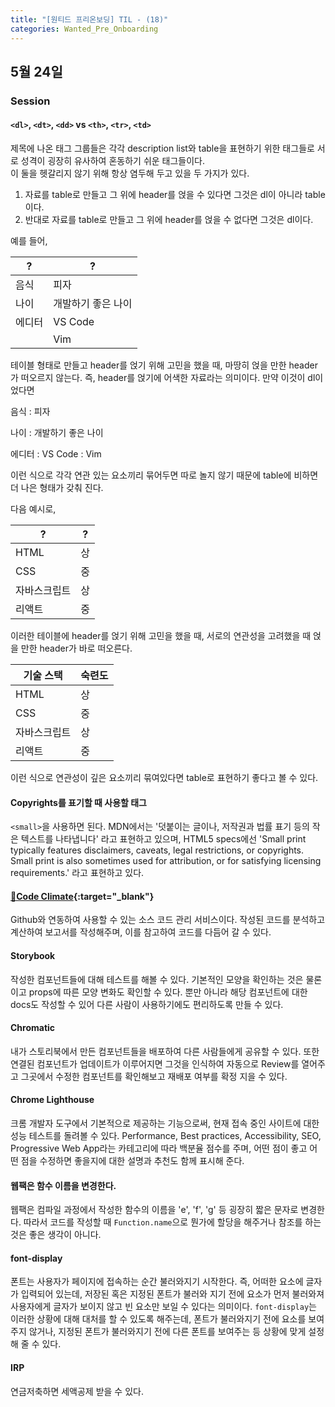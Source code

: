 ```yaml
---
title: "[원티드 프리온보딩] TIL - (18)"
categories: Wanted_Pre_Onboarding
---
```


## 5월 24일

### Session

#### `<dl>`, `<dt>`, `<dd>` vs `<th>`, `<tr>`, `<td>`

제목에 나온 태그 그룹들은 각각 description list와 table을 표현하기 위한 태그들로 서로 성격이 굉장히 유사하여 혼동하기 쉬운 태그들이다.  
이 둘을 헷갈리지 않기 위해 항상 염두해 두고 있을 두 가지가 있다.

1. 자료를 table로 만들고 그 위에 header를 얹을 수 있다면 그것은 dl이 아니라 table이다.
2. 반대로 자료를 table로 만들고 그 위에 header를 얹을 수 없다면 그것은 dl이다.

예를 들어,

| ?      | ?                  |
| ------ | ------------------ |
| 음식   | 피자               |
| 나이   | 개발하기 좋은 나이 |
| 에디터 | VS Code            |
|        | Vim                |

테이블 형태로 만들고 header를 얹기 위해 고민을 했을 때, 마땅히 얹을 만한 header가 떠오르지 않는다. 즉, header를 얹기에 어색한 자료라는 의미이다. 만약 이것이 dl이었다면

음식
: 피자

나이
: 개발하기 좋은 나이

에디터
: VS Code
: Vim

이런 식으로 각각 연관 있는 요소끼리 묶어두면 따로 놀지 않기 때문에 table에 비하면 더 나은 형태가 갖춰 진다.

다음 예시로,

| ?            | ?   |
| ------------ | --- |
| HTML         | 상  |
| CSS          | 중  |
| 자바스크립트 | 상  |
| 리액트       | 중  |

이러한 테이블에 header를 얹기 위해 고민을 했을 때, 서로의 연관성을 고려했을 때 얹을 만한 header가 바로 떠오른다.

| 기술 스택    | 숙련도 |
| ------------ | ------ |
| HTML         | 상     |
| CSS          | 중     |
| 자바스크립트 | 상     |
| 리액트       | 중     |

이런 식으로 연관성이 깊은 요소끼리 묶여있다면 table로 표현하기 좋다고 볼 수 있다.

#### Copyrights를 표기할 때 사용할 태그

`<small>`을 사용하면 된다. MDN에서는 '덧붙이는 글이나, 저작권과 법률 표기 등의 작은 텍스트를 나타냅니다' 라고 표현하고 있으며, HTML5 specs에선 'Small print typically features disclaimers, caveats, legal restrictions, or copyrights. Small print is also sometimes used for attribution, or for satisfying licensing requirements.' 라고 표현하고 있다.

#### [🔗Code Climate](https://codeclimate.com/){:target="\_blank"}

Github와 연동하여 사용할 수 있는 소스 코드 관리 서비스이다. 작성된 코드를 분석하고 계산하여 보고서를 작성해주며, 이를 참고하여 코드를 다듬어 갈 수 있다.

#### Storybook

작성한 컴포넌트들에 대해 테스트를 해볼 수 있다. 기본적인 모양을 확인하는 것은 물론이고 props에 따른 모양 변화도 확인할 수 있다. 뿐만 아니라 해당 컴포넌트에 대한 docs도 작성할 수 있어 다른 사람이 사용하기에도 편리하도록 만들 수 있다.

#### Chromatic

내가 스토리북에서 만든 컴포넌트들을 배포하여 다른 사람들에게 공유할 수 있다. 또한 연결된 컴포넌트가 업데이트가 이루어지면 그것을 인식하여 자동으로 Review를 열어주고 그곳에서 수정한 컴포넌트를 확인해보고 재배포 여부를 확정 지을 수 있다.

#### Chrome Lighthouse

크롬 개발자 도구에서 기본적으로 제공하는 기능으로써, 현재 접속 중인 사이트에 대한 성능 테스트를 돌려볼 수 있다. Performance, Best practices, Accessibility, SEO, Progressive Web App라는 카테고리에 따라 백분율 점수를 주며, 어떤 점이 좋고 어떤 점을 수정하면 좋을지에 대한 설명과 추천도 함께 표시해 준다.

#### 웹팩은 함수 이름을 변경한다.

웹팩은 컴파일 과정에서 작성한 함수의 이름을 'e', 'f', 'g' 등 굉장히 짧은 문자로 변경한다. 따라서 코드를 작성할 때 `Function.name`으로 뭔가에 할당을 해주거나 참조를 하는 것은 좋은 생각이 아니다.

#### font-display

폰트는 사용자가 페이지에 접속하는 순간 불러와지기 시작한다. 즉, 어떠한 요소에 글자가 입력되어 있는데, 저장된 혹은 지정된 폰트가 불러와 지기 전에 요소가 먼저 불러와져 사용자에게 글자가 보이지 않고 빈 요소만 보일 수 있다는 의미이다. `font-display`는 이러한 상황에 대해 대처를 할 수 있도록 해주는데, 폰트가 불러와지기 전에 요소를 보여주지 않거나, 지정된 폰트가 불러와지기 전에 다른 폰트를 보여주는 등 상황에 맞게 설정해 줄 수 있다.

#### IRP

연금저축하면 세액공제 받을 수 있다.
